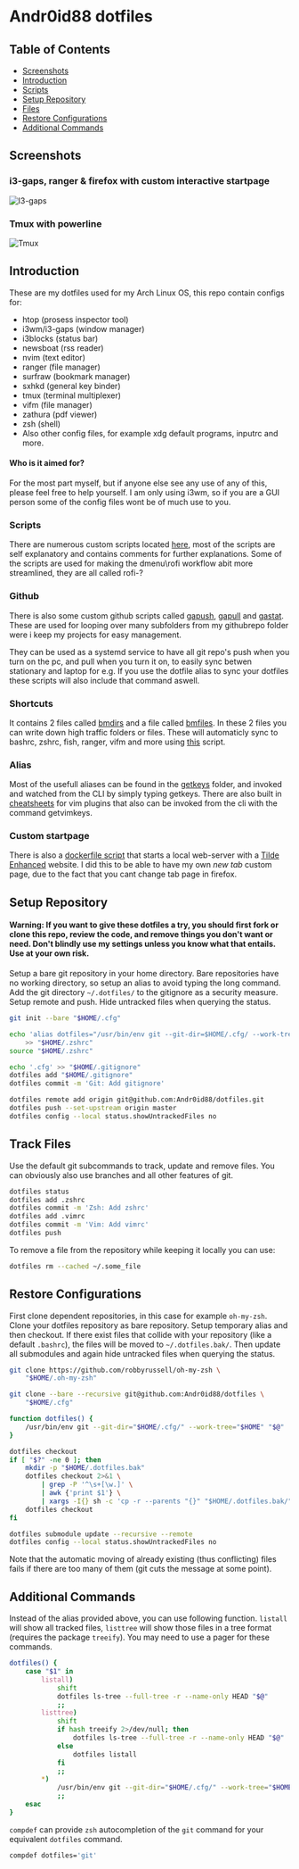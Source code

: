 # Andr0id88 dotfiles


## Table of Contents

+ [Screenshots](#screenshots)
+ [Introduction](#introduction)
+ [Scripts](#scripts)
+ [Setup Repository](#setup-repository)
+ [Files](#track-files)
+ [Restore Configurations](#restore-configurations)
+ [Additional Commands](#additional-commands)

## Screenshots
### i3-gaps, ranger & firefox with custom interactive startpage
![I3-gaps](https://github.com/Andr0id88/kalivoidrice/blob/master/i3.png "i3-gaps")

### Tmux with powerline
![Tmux](https://github.com/Andr0id88/kalivoidrice/blob/master/tmux.png "Tmux")


## Introduction
These are my dotfiles used for my Arch Linux OS, this repo contain configs for:

* htop (prosess inspector tool)
* i3wm/i3-gaps (window manager)
* i3blocks (status bar)
* newsboat (rss reader)
* nvim (text editor)
* ranger (file manager)
* surfraw (bookmark manager)
* sxhkd (general key binder)
* tmux (terminal multiplexer)
* vifm (file manager)
* zathura (pdf viewer)
* zsh (shell)
* Also other config files, for example xdg default programs, inputrc and more.

#### Who is it aimed for?
For the most part myself, but if anyone else see any use of any of this, please feel free to help yourself. I am only using i3wm, so if you are a GUI person some of the config files wont be of much use to you.

### Scripts
There are numerous custom scripts located [here](https://github.com/Andr0id88/dotfiles/tree/master/.local/bin/tools), most of the scripts are self explanatory and contains comments for further explanations.
Some of the scripts are used for making the dmenu\rofi workflow abit more streamlined, they are all called rofi-?

### Github
There is also some custom github scripts called [gapush](https://github.com/Andr0id88/dotfiles/blob/master/.local/bin/tools/gapush), [gapull](https://github.com/Andr0id88/dotfiles/blob/master/.local/bin/tools/gapull) and [gastat](https://github.com/Andr0id88/dotfiles/blob/master/.local/bin/tools/gastat). These are used for looping over many subfolders from my githubrepo folder were i keep my projects for easy management.

They can be used as a systemd service to have all git repo's push when you turn on the pc, and pull when you turn it on, to easily sync betwen stationary and laptop for e.g. If you use the dotfile alias to sync your dotfiles these scripts will also include that command aswell.

### Shortcuts
It contains 2 files called [bmdirs](https://github.com/Andr0id88/dotfiles/blob/master/.config/bmdirs) and a file called [bmfiles](https://github.com/Andr0id88/dotfiles/blob/master/.config/bmfiles).
In these 2 files you can write down high traffic folders or files. These will automaticly sync to bashrc, zshrc, fish, ranger, vifm and more using [this](https://github.com/Andr0id88/dotfiles/blob/master/.local/bin/tools/shortcuts) script.

### Alias
Most of the usefull aliases can be found in the [getkeys](https://github.com/Andr0id88/dotfiles/tree/master/.config/getkeys) folder, and invoked and watched from the CLI by simply typing getkeys. There are also built in [cheatsheets](https://github.com/Andr0id88/dotfiles/tree/master/.config/getvimkeys) for vim plugins that also can be invoked from the cli with the command getvimkeys.

### Custom startpage
There is also a [dockerfile script](https://github.com/Andr0id88/dotfiles/blob/master/.local/bin/tools/hpage) that starts a local web-server with a [Tilde Enhanced](https://github.com/Andr0id88/devops/tree/master/docker/homepage/website) website. I did this to be able to have my own *new tab* custom page, due to the fact that you cant change tab page in firefox.

## Setup Repository
#### **Warning**: **If you want to give these dotfiles a try, you should first fork or clone this repo, review the code, and remove things you don't want or need. Don't blindly use my settings unless you know what that entails. Use at your own risk.**


Setup a bare git repository in your home directory. Bare repositories have no
working directory, so setup an alias to avoid typing the long command. Add the
git directory `~/.dotfiles/` to the gitignore as a security measure. Setup
remote and push. Hide untracked files when querying the status.

```bash
git init --bare "$HOME/.cfg"

echo 'alias dotfiles="/usr/bin/env git --git-dir=$HOME/.cfg/ --work-tree=$HOME"' \
    >> "$HOME/.zshrc"
source "$HOME/.zshrc"

echo '.cfg' >> "$HOME/.gitignore"
dotfiles add "$HOME/.gitignore"
dotfiles commit -m 'Git: Add gitignore'

dotfiles remote add origin git@github.com:Andr0id88/dotfiles.git
dotfiles push --set-upstream origin master
dotfiles config --local status.showUntrackedFiles no
```

## Track Files

Use the default git subcommands to track, update and remove files. You can
obviously also use branches and all other features of git.

```bash
dotfiles status
dotfiles add .zshrc
dotfiles commit -m 'Zsh: Add zshrc'
dotfiles add .vimrc
dotfiles commit -m 'Vim: Add vimrc'
dotfiles push
```

To remove a file from the repository while keeping it locally you can use:

```bash
dotfiles rm --cached ~/.some_file
```

## Restore Configurations

First clone dependent repositories, in this case for example `oh-my-zsh`. Clone
your dotfiles repository as bare repository. Setup temporary alias and then
checkout. If there exist files that collide with your repository (like a default
`.bashrc`), the files will be moved to `~/.dotfiles.bak/`. Then update all
submodules and again hide untracked files when querying the status.

```bash
git clone https://github.com/robbyrussell/oh-my-zsh \
    "$HOME/.oh-my-zsh"

git clone --bare --recursive git@github.com:Andr0id88/dotfiles \
    "$HOME/.cfg"

function dotfiles() {
    /usr/bin/env git --git-dir="$HOME/.cfg/" --work-tree="$HOME" "$@"
}

dotfiles checkout
if [ "$?" -ne 0 ]; then
    mkdir -p "$HOME/.dotfiles.bak"
    dotfiles checkout 2>&1 \
        | grep -P '^\s+[\w.]' \
        | awk {'print $1'} \
        | xargs -I{} sh -c 'cp -r --parents "{}" "$HOME/.dotfiles.bak/" && rm -rf "{}"'
    dotfiles checkout
fi

dotfiles submodule update --recursive --remote
dotfiles config --local status.showUntrackedFiles no
```

Note that the automatic moving of already existing (thus conflicting) files
fails if there are too many of them (git cuts the message at some point).

## Additional Commands

Instead of the alias provided above, you can use following function. `listall`
will show all tracked files, `listtree` will show those files in a tree format
(requires the package `treeify`). You may need to use a pager for these
commands.

```bash
dotfiles() {
    case "$1" in
        listall)
            shift
            dotfiles ls-tree --full-tree -r --name-only HEAD "$@"
            ;;
        listtree)
            shift
            if hash treeify 2>/dev/null; then
                dotfiles ls-tree --full-tree -r --name-only HEAD "$@" | treeify
            else
                dotfiles listall
            fi
            ;;
        *)
            /usr/bin/env git --git-dir="$HOME/.cfg/" --work-tree="$HOME" "$@"
            ;;
    esac
}
```

`compdef` can provide `zsh` autocompletion of the `git` command for your
equivalent `dotfiles` command.

```bash
compdef dotfiles='git'
```
